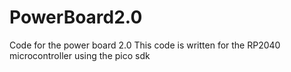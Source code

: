 # PowerBoard2.0
Code for the power board 2.0
This code is written for the RP2040 microcontroller using the pico sdk
